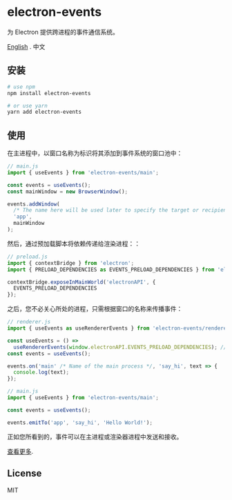 # electron-events

为 Electron 提供跨进程的事件通信系统。

[English](./README.md) . 中文

## 安装

```bash
# use npm
npm install electron-events

# or use yarn
yarn add electron-events
```

## 使用

在主进程中，以窗口名称为标识将其添加到事件系统的窗口池中：

```js
// main.js
import { useEvents } from 'electron-events/main';

const events = useEvents();
const mainWindow = new BrowserWindow();

events.addWindow(
  /* The name here will be used later to specify the target or recipient of the event triggered. */
  'app',
  mainWindow
);
```

然后，通过预加载脚本将依赖传递给渲染进程：：

```js
// preload.js
import { contextBridge } from 'electron';
import { PRELOAD_DEPENDENCIES as EVENTS_PRELOAD_DEPENDENCIES } from 'electron-events/preload';

contextBridge.exposeInMainWorld('electronAPI', {
  EVENTS_PRELOAD_DEPENDENCIES
});
```

之后，您不必关心所处的进程，只需根据窗口的名称来传播事件：

```js
// renderer.js
import { useEvents as useRendererEvents } from 'electron-events/renderer';

const useEvents = () =>
  useRendererEvents(window.electronAPI.EVENTS_PRELOAD_DEPENDENCIES); // 记得注入依赖
const events = useEvents();

events.on('main' /* Name of the main process */, 'say_hi', text => {
  console.log(text);
});

// main.js
import { useEvents } from 'electron-events/main';

const events = useEvents();

events.emitTo('app', 'say_hi', 'Hello World!');
```

正如您所看到的，事件可以在主进程或渲染器进程中发送和接收。

[查看更多](https://github.com/kisstar/electron-events/blob/main/packages/docs/zh/index.md).

## License

MIT

